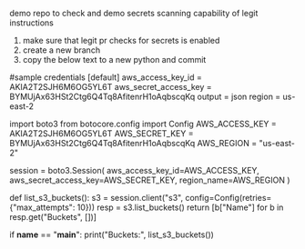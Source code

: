 demo repo to check and demo secrets scanning capability of legit 
instructions 
1. make sure that legit pr checks for secrets is enabled
2. create a new branch
3. copy the below text to a new python and commit

#sample credentials 
[default]
aws_access_key_id = AKIA2T2SJH6M6OG5YL6T
aws_secret_access_key = BYMUjAx63HSt2Ctg6Q4Tq8AfitenrH1oAqbscqKq
output = json
region = us-east-2

import boto3
from botocore.config import Config
AWS_ACCESS_KEY = AKIA2T2SJH6M6OG5YL6T
AWS_SECRET_KEY = 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
AWS_REGION     = "us-east-2"

session = boto3.Session(
    aws_access_key_id=AWS_ACCESS_KEY,
    aws_secret_access_key=AWS_SECRET_KEY,
    region_name=AWS_REGION
)

def list_s3_buckets():
    s3 = session.client("s3", config=Config(retries={"max_attempts": 10}))
    resp = s3.list_buckets()
    return [b["Name"] for b in resp.get("Buckets", [])]

if __name__ == "__main__":
    print("Buckets:", list_s3_buckets())
